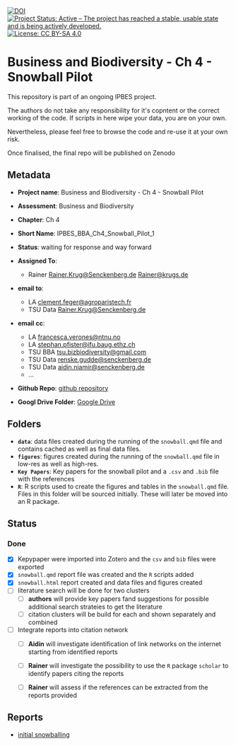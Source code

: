 [![DOI](https://zenodo.org/badge/DOI/99.9999/zenodo.9999999.svg)](https://doi.org/99.9999/zenodo.9999999)
[![Project Status: Active – The project has reached a stable, usable state and is being actively developed.](https://www.repostatus.org/badges/latest/active.svg)](https://www.repostatus.org/#active)
[![License: CC BY-SA 4.0](https://img.shields.io/badge/License-CC_BY--SA_4.0-lightgrey.svg)](https://creativecommons.org/licenses/by-sa/4.0/)
# Business and Biodiversity - Ch 4 - Snowball Pilot
This repository is part of an ongoing IPBES project.

The authors do not take any responsibility for it's copntent or the correct working of the code. If scripts in here wipe your data, you are on your own.

Nevertheless, please feel free to browse the code and re-use it at your own risk.

Once finalised, the final repo will be published on Zenodo

## Metadata

- **Project name**: Business and Biodiversity - Ch 4 - Snowball Pilot
- **Assessment**: Business and Biodiversity
- **Chapter**: Ch 4
- **Short Name**: IPBES_BBA_Ch4_Snowball_Pilot_1

- **Status**: waiting for response and way forward

- **Assigned To**:
  - Rainer <Rainer.Krug@Senckenberg.de> <Rainer@krugs.de>

- **email to**:
  - LA <clement.feger@agroparistech.fr>
  - TSU Data <Rainer.Krug@Senckenberg.de>

- **email cc**:
  - LA <francesca.verones@ntnu.no>
  - LA <stephan.pfister@ifu.baug.ethz.ch>
  - TSU BBA <tsu.bizbiodiversity@gmail.com>
  - TSU Data <renske.gudde@senckenberg.de>
  - TSU Data <aidin.niamir@senckenberg.de>
  - ...

- **Github Repo**: [github repository](https://github.com/rkrug/IPBES_BBA_Ch4_Snowball_Pilot_1)
- **Googl Drive Folder**: [Google Drive](<https://drive.google.com/drive/folders/12pNDoJEZFdjXgg6xh6c8INwdLUI-_Okw?usp=share_link>)

## Folders

- **`data`**: data files created during the running of the `snowball.qmd` file and contains cached as well as final data files.
- **`figures`**: figures created during the running of the `snowball.qmd` file in low-res as well as high-res.
- **`Key Papers`**: Key papers for the snowball pilot and a `.csv` and `.bib` file with the references
- **`R`**: R scripts used to create the figures and tables in the `snowball.qmd` file. Files in this folder will be sourced initially. These will later be moved into an R package.

## Status
### Done
- [x] Kepypaper were imported into Zotero and the `csv` and `bib` files were exported
- [x] `snowball.qmd` report file was created and the `R` scripts added
- [x] `snowball.html` report created and data files and figures created
- [ ] literature search will be done for two clusters
  - [ ] **authors** will provide key papers fand suggestions for possible additional search strateies to get the literature
  - [ ] citation clusters will be build for each and shown separately and combined
- [ ] Integrate reports into citation network
  - [ ] **Aidin** will investigate identification of link networks on the internet starting from identified reports
  - [ ] **Rainer** will investigate the possibility to use the `R` package `scholar` to identify papers citing the reports
  - [ ] **Rainer** will assess if the references can be extracted from the reports provided


## Reports

- [initial snowballing](snowball.html)
